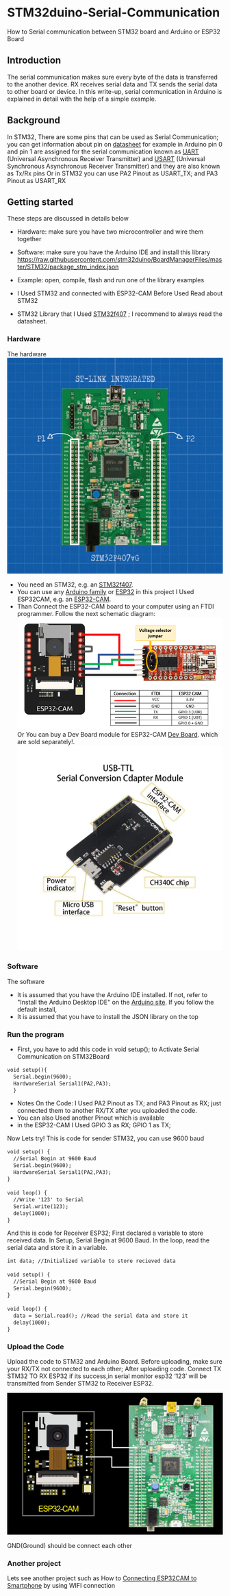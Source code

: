 # STM32duino-Serial-Communication

How to Serial communication between STM32 board and Arduino or ESP32 Board

## Introduction

The serial communication makes sure every byte of the data is transferred to the another device. 
RX receives serial data and TX sends the serial data to other board or device. 
In this write-up, serial communication in Arduino is explained in detail with the help of a simple example.

## Background

In STM32, There are some pins that can be used as Serial Communication; you can get information about pin on [datasheet](https://www.st.com/resource/en/datasheet/dm00037051.pdf)
for example in Arduino pin 0 and pin 1 are assigned for the serial communication known as 
[UART](https://www.techopedia.com/definition/3669/universal-asynchronous-receivertransmitter-uart) (Universal Asynchronous Receiver Transmitter) and 
[USART](https://www.techopedia.com/definition/9850/universal-synchronousasynchronous-receivertransmitter-usart) (Universal Synchronous Asynchronous Receiver Transmitter) 
and they are also known as Tx/Rx pins
Or in STM32 you can use PA2 Pinout as USART_TX; and PA3 Pinout as USART_RX

## Getting started

These steps are discussed in details below

 - Hardware: make sure you have two microcontroller and wire them together
 - Software: make sure you have the Arduino IDE and install this library 
   https://raw.githubusercontent.com/stm32duino/BoardManagerFiles/master/STM32/package_stm_index.json
 - Example: open, compile, flash and run one of the library examples

- I Used STM32 and connected with ESP32-CAM
Before Used Read about STM32
- STM32 Library that I Used [STM32f407](https://www.renesas.com/us/en/document/dst/ra4m3-group-datasheet?r=1400806) ; I recommend to always read the datasheet.

### Hardware
The hardware 
![STM32](STM32.png)
 - You need an STM32, e.g. an [STM32f407](https://www.st.com/en/microcontrollers-microprocessors/stm32f407-417.html#overview).
 - You can use any [Arduino family](https://www.arduino.cc/en/hardware) or [ESP32](https://cdn.sparkfun.com/assets/7/8/e/4/f/esp32-s2_datasheet.pdf)
 in this project I Used ESP32CAM, e.g. an [ESP32-CAM](https://makeradvisor.com/esp32-camera-cam-boards-review-comparison/).
 - Than Connect the ESP32-CAM board to your computer using an FTDI programmer. Follow the next schematic diagram: 
 ![ConnectoFTDI](ESPToFTDI.png)
   Or You can buy a Dev Board module for ESP32-CAM [Dev Board](https://www.lazada.co.id/products/esp32-cam-dev-board-usb-to-ttl-ch340-camera-ov2640-esp-32-esp-32-i5080040515.html). which are sold separately!.
![BoardMOD](Board-mod.jpg)

### Software
The software 
 - It is assumed that you have the Arduino IDE installed. If not, refer to "Install the Arduino Desktop IDE" 
   on the [Arduino site](https://www.arduino.cc/en/Guide/HomePage). If you follow the default install, 
 - It is assumed that you have to install the JSON library on the top


### Run the program

- First, you have to add this code in void setup(); to Activate Serial Communication on STM32Board  

```
void setup(){
  Serial.begin(9600);
  HardwareSerial Serial1(PA2,PA3);
  }
```
- Notes On the Code: I Used PA2 Pinout as TX; and PA3 Pinout as RX; just connected them to another RX/TX after you uploaded the code.
- You can also Used another Pinout which is available 
- in the ESP32-CAM I Used GPIO 3 as RX; GPIO 1 as TX;

Now Lets try!
This is code for sender STM32, you can use 9600 baud
```
void setup() {
  //Serial Begin at 9600 Baud
  Serial.begin(9600);
  HardwareSerial Serial1(PA2,PA3);
}

void loop() {
  //Write '123' to Serial
  Serial.write(123);
  delay(1000);
}
```
And this is code for Receiver ESP32; First declared a variable to store received data. In Setup, Serial Begin at 9600 Baud. In the loop, read the serial data and store it in a variable.

```
int data; //Initialized variable to store recieved data

void setup() {
  //Serial Begin at 9600 Baud 
  Serial.begin(9600);
}

void loop() {
  data = Serial.read(); //Read the serial data and store it
  delay(1000);
}
```

### Upload the Code
Upload the code to STM32 and Arduino Board. 
Before uploading, make sure your RX/TX not connected to each other;
After uploading code. Connect TX STM32 TO RX ESP32 if its success,in serial monitor esp32 ‘123’ will be transmitted from Sender STM32 to Receiver ESP32. 

![BoardMOD](Serialcommunication.png)

GND(Ground) should be connect each other
### Another project 
Lets see another project such as How to [Connecting ESP32CAM to Smartphone](https://github.com/electricianinsomniac/ESP32CAM-to-Smartphone) by using WIFI connection 
